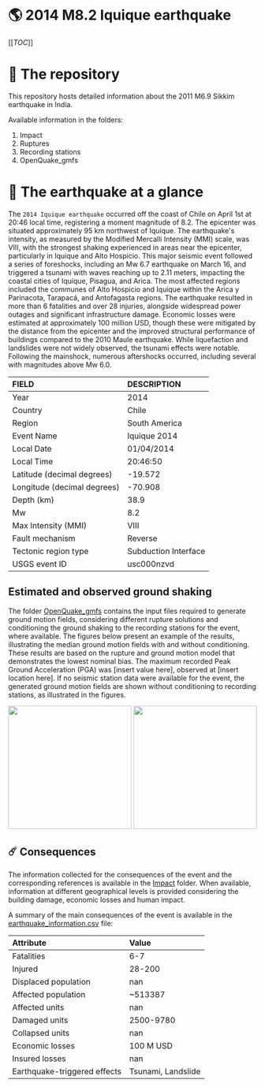 # 🌎 2014 M8.2 Iquique earthquake
[[_TOC_]]

# 📂 The repository

This repository hosts detailed information about the 2011 M6.9 Sikkim earthquake in India.

Available information in the folders:

1. Impact
2. Ruptures
3. Recording stations
4. OpenQuake_gmfs


# 🚀 The earthquake at a glance 

The `2014 Iquique earthquake` occurred off the coast of Chile on April 1st at 20:46 local time, registering a moment magnitude of 8.2. The epicenter was situated approximately 95 km northwest of Iquique. The earthquake's intensity, as measured by the Modified Mercalli Intensity (MMI) scale, was VIII, with the strongest shaking experienced in areas near the epicenter, particularly in Iquique and Alto Hospicio. This major seismic event followed a series of foreshocks, including an Mw 6.7 earthquake on March 16, and triggered a tsunami with waves reaching up to 2.11 meters, impacting the coastal cities of Iquique, Pisagua, and Arica. The most affected regions included the communes of Alto Hospicio and Iquique within the Arica y Parinacota, Tarapacá, and Antofagasta regions. The earthquake resulted in more than 6 fatalities and over 28 injuries, alongside widespread power outages and significant infrastructure damage. Economic losses were estimated at approximately 100 million USD, though these were mitigated by the distance from the epicenter and the improved structural performance of buildings compared to the 2010 Maule earthquake. While liquefaction and landslides were not widely observed, the tsunami effects were notable. Following the mainshock, numerous aftershocks occurred, including several with magnitudes above Mw 6.0.

| FIELD | DESCRIPTION |
|:-------|:-------------|
| Year | 2014 |
| Country | Chile |
| Region | South America |
| Event Name | Iquique 2014 |
| Local Date | 01/04/2014 |
| Local Time | 20:46:50 |
| Latitude (decimal degrees) | -19.572 |
| Longitude (decimal degrees) | -70.908 |
| Depth (km) | 38.9 |
| Mw | 8.2 |
| Max Intensity (MMI) | VIII |
| Fault mechanism | Reverse |
| Tectonic region type | Subduction Interface |
| USGS event ID | usc000nzvd |

## Estimated and observed ground shaking

The folder [OpenQuake_gmfs](./OpenQuake_gmfs/) contains the input files required to generate ground motion fields, considering different rupture solutions and conditioning the ground shaking to the recording stations for the event, where available. The figures below present an example of the results, illustrating the median ground motion fields with and without conditioning. These results are based on the rupture and ground motion model that demonstrates the lowest nominal bias. The maximum recorded Peak Ground Acceleration (PGA) was [insert value here], observed at [insert location here]. If no seismic station data were available for the event, the generated ground motion fields are shown without conditioning to recording stations, as illustrated in the figures.

<img src="./OpenQuake_gmfs/median_gmf_stations_none.png" height="250">
<img src="./OpenQuake_gmfs/median_gmf_stations_seismic.png" height="250">

## ☄️ Consequences

The information collected for the consequences of the event and the corresponding references is available in the [Impact](./Impact) folder. When available, information at different geographical levels is provided considering the building damage, economic losses and human impact.

A summary of the main consequences of the event is available in the [earthquake_information.csv](./earthquake_information.csv) file:

| Attribute | Value |
|:-------|:-------------|
| Fatalities | 6-7 |
| Injured | 28-200 |
| Displaced population | nan |
| Affected population | ~513387 |
| Affected units | nan |
| Damaged units | 2500-9780  |
| Collapsed units | nan |
| Economic losses | 100 M USD |
| Insured losses | nan |
| Earthquake-triggered effects | Tsunami, Landslide |